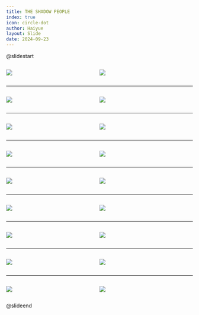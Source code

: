 ```yaml
---
title: THE SHADOW PEOPLE
index: true
icon: circle-dot
author: Haiyue
layout: Slide
date: 2024-09-23
---
```

 
@slidestart

<div style="display:flex">
<div style="flex:1">

![](/reading/english/Level-O/THE%20SHADOW%20PEOPLE/001.webp)
</div>
<div style="flex:1">

![](/reading/english/Level-O/THE%20SHADOW%20PEOPLE/002.webp)
</div>
</div>

---

<div style="display:flex">
<div style="flex:1">

![](/reading/english/Level-O/THE%20SHADOW%20PEOPLE/003.webp)
</div>
<div style="flex:1">

![](/reading/english/Level-O/THE%20SHADOW%20PEOPLE/004.webp)
</div>
</div>

---

<div style="display:flex">
<div style="flex:1">

![](/reading/english/Level-O/THE%20SHADOW%20PEOPLE/005.webp)
</div>
<div style="flex:1">

![](/reading/english/Level-O/THE%20SHADOW%20PEOPLE/006.webp)
</div>
</div>

---

<div style="display:flex">
<div style="flex:1">

![](/reading/english/Level-O/THE%20SHADOW%20PEOPLE/007.webp)
</div>
<div style="flex:1">

![](/reading/english/Level-O/THE%20SHADOW%20PEOPLE/008.webp)
</div>
</div>

---

<div style="display:flex">
<div style="flex:1">

![](/reading/english/Level-O/THE%20SHADOW%20PEOPLE/009.webp)
</div>
<div style="flex:1">

![](/reading/english/Level-O/THE%20SHADOW%20PEOPLE/010.webp)
</div>
</div>

---

<div style="display:flex">
<div style="flex:1">

![](/reading/english/Level-O/THE%20SHADOW%20PEOPLE/011.webp)
</div>
<div style="flex:1">

![](/reading/english/Level-O/THE%20SHADOW%20PEOPLE/012.webp)
</div>
</div>

---

<div style="display:flex">
<div style="flex:1">

![](/reading/english/Level-O/THE%20SHADOW%20PEOPLE/013.webp)
</div>
<div style="flex:1">

![](/reading/english/Level-O/THE%20SHADOW%20PEOPLE/014.webp)
</div>
</div>

---

<div style="display:flex">
<div style="flex:1">

![](/reading/english/Level-O/THE%20SHADOW%20PEOPLE/015.webp)
</div>
<div style="flex:1">

![](/reading/english/Level-O/THE%20SHADOW%20PEOPLE/016.webp)
</div>
</div>

---

<div style="display:flex">
<div style="flex:1">

![](/reading/english/Level-O/THE%20SHADOW%20PEOPLE/017.webp)
</div>
<div style="flex:1">

![](/reading/english/Level-O/THE%20SHADOW%20PEOPLE/018.webp)
</div>
</div>

@slideend